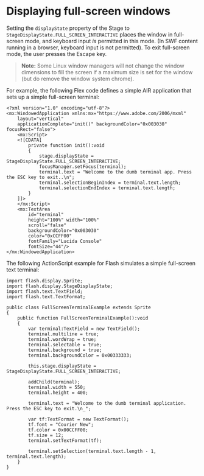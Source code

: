 # Displaying full-screen windows

Setting the `displayState` property of the Stage to
`StageDisplayState.FULL_SCREEN_INTERACTIVE` places the window in full-screen
mode, and keyboard input _is_ permitted in this mode. (In SWF content running in
a browser, keyboard input is not permitted). To exit full-screen mode, the user
presses the Escape key.

> **Note:** Some Linux window managers will not change the window dimensions to
> fill the screen if a maximum size is set for the window (but do remove the
> window system chrome).

For example, the following Flex code defines a simple AIR application that sets
up a simple full-screen terminal:

    <?xml version="1.0" encoding="utf-8"?>
    <mx:WindowedApplication xmlns:mx="https://www.adobe.com/2006/mxml"
    	layout="vertical"
    	applicationComplete="init()" backgroundColor="0x003030" focusRect="false">
    	<mx:Script>
    	<![CDATA[
    		private function init():void
    		{
    			stage.displayState = StageDisplayState.FULL_SCREEN_INTERACTIVE;
    			focusManager.setFocus(terminal);
    			terminal.text = "Welcome to the dumb terminal app. Press the ESC key to exit..\n";
    			terminal.selectionBeginIndex = terminal.text.length;
    			terminal.selectionEndIndex = terminal.text.length;
    		}
    	]]>
    	</mx:Script>
    	<mx:TextArea
    		id="terminal"
    		height="100%" width="100%"
    		scroll="false"
    		backgroundColor="0x003030"
    		color="0xCCFF00"
    		fontFamily="Lucida Console"
    		fontSize="44"/>
    </mx:WindowedApplication>

The following ActionScript example for Flash simulates a simple full-screen text
terminal:

    import flash.display.Sprite;
    import flash.display.StageDisplayState;
    import flash.text.TextField;
    import flash.text.TextFormat;

    public class FullScreenTerminalExample extends Sprite
    {
        public function FullScreenTerminalExample():void
        {
            var terminal:TextField = new TextField();
            terminal.multiline = true;
            terminal.wordWrap = true;
            terminal.selectable = true;
            terminal.background = true;
            terminal.backgroundColor = 0x00333333;

            this.stage.displayState = StageDisplayState.FULL_SCREEN_INTERACTIVE;

            addChild(terminal);
            terminal.width = 550;
            terminal.height = 400;

            terminal.text = "Welcome to the dumb terminal application. Press the ESC key to exit.\n_";

            var tf:TextFormat = new TextFormat();
            tf.font = "Courier New";
            tf.color = 0x00CCFF00;
            tf.size = 12;
            terminal.setTextFormat(tf);

            terminal.setSelection(terminal.text.length - 1, terminal.text.length);
        }
    }
